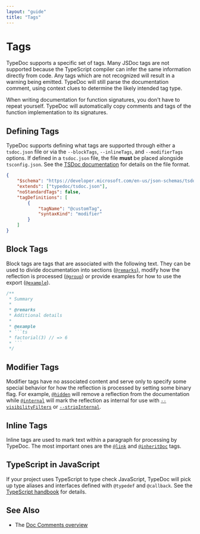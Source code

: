 ```yaml
---
layout: "guide"
title: "Tags"
---
```


# Tags

TypeDoc supports a specific set of tags. Many JSDoc tags are not supported because the TypeScript
compiler can infer the same information directly from code. Any tags which are not recognized will
result in a warning being emitted. TypeDoc will still parse the documentation comment, using context
clues to determine the likely intended tag type.

When writing documentation for function signatures, you don't have to repeat yourself. TypeDoc will
automatically copy comments and tags of the function implementation to its signatures.

## Defining Tags

TypeDoc supports defining what tags are supported through either a `tsdoc.json` file or via the
`--blockTags`, `--inlineTags`, and `--modifierTags` options. If defined in a `tsdoc.json` file,
the file **must** be placed alongside `tsconfig.json`. See the
[TSDoc documentation](https://tsdoc.org/pages/packages/tsdoc-config/) for details on the file format.

```json
{
    "$schema": "https://developer.microsoft.com/en-us/json-schemas/tsdoc/v0/tsdoc.schema.json",
    "extends": ["typedoc/tsdoc.json"],
    "noStandardTags": false,
    "tagDefinitions": [
        {
            "tagName": "@customTag",
            "syntaxKind": "modifier"
        }
    ]
}
```

## Block Tags

Block tags are tags that are associated with the following text. They can be used to divide documentation
into sections ([`@remarks`](/tags/remarks/)), modify how the reflection is processed ([`@group`](/tags/group/))
or provide examples for how to use the export ([`@example`](/tags/example/)).

````ts
/**
 * Summary
 *
 * @remarks
 * Additional details
 *
 * @example
 * ```ts
 * factorial(3) // => 6
 * ```
 */
````

## Modifier Tags

Modifier tags have no associated content and serve only to specify some special behavior for how the reflection is processed
by setting some binary flag. For example, [`@hidden`](/tags/hidden/) will remove a reflection from the documentation
while [`@internal`](/tags/internal/) will mark the reflection as internal for use with
[`--visibilityFilters`](/guides/options/#visibilityfilters) or [`--stripInternal`](/guides/options/#stripinternal).

## Inline Tags

Inline tags are used to mark text within a paragraph for processing by TypeDoc. The most important ones are the
[`@link`](/tags/link/) and [`@inheritDoc`](/tags/inheritDoc/) tags.

## TypeScript in JavaScript

If your project uses TypeScript to type check JavaScript, TypeDoc will pick up type aliases and interfaces
defined with `@typedef` and `@callback`. See the
[TypeScript handbook](https://www.typescriptlang.org/docs/handbook/jsdoc-supported-types.html#typedef-callback-and-param) for details.

## See Also

-   The [Doc Comments overview](/guides/doccomments/)
